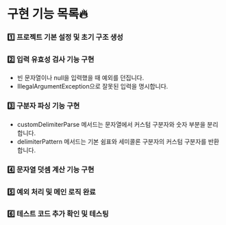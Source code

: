 # 구현 기능 목록🔥

### 1️⃣ 프로젝트 기본 설정 및 초기 구조 생성

### 2️⃣ 입력 유효성 검사 기능 구현
- 빈 문자열이나 null을 입력했을 때 예외를 던집니다.
- IllegalArgumentException으로 잘못된 입력을 명시합니다.
### 3️⃣ 구분자 파싱 기능 구현
- customDelimiterParse 메서드는 문자열에서 커스텀 구분자와 숫자 부분을 분리합니다.
- delimiterPattern 메서드는 기본 쉼표와 세미콜론 구분자의 커스텀 구분자를 반환합니다.
### 4️⃣ 문자열 덧셈 계산 기능 구현

### 5️⃣ 예외 처리 및 메인 로직 완료

### 6️⃣ 테스트 코드 추가 확인 및 테스팅